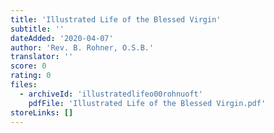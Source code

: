 ```yaml
---
title: 'Illustrated Life of the Blessed Virgin'
subtitle: ''
dateAdded: '2020-04-07'
author: 'Rev. B. Rohner, O.S.B.'
translator: ''
score: 0
rating: 0
files:
  - archiveId: 'illustratedlifeo00rohnuoft'
    pdfFile: 'Illustrated Life of the Blessed Virgin.pdf'
storeLinks: []
---
```


